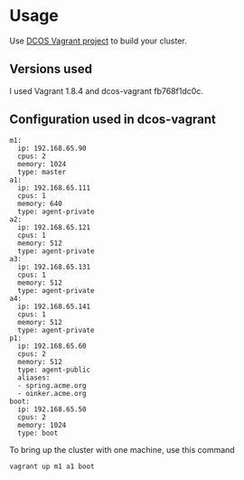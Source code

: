 # Usage
Use [DCOS Vagrant project](https://github.com/dcos/dcos-vagrant) to build your cluster.
## Versions used
I used Vagrant 1.8.4 and dcos-vagrant fb768f1dc0c.
## Configuration used in dcos-vagrant
```
m1:
  ip: 192.168.65.90
  cpus: 2
  memory: 1024
  type: master
a1:
  ip: 192.168.65.111
  cpus: 1
  memory: 640
  type: agent-private
a2:
  ip: 192.168.65.121
  cpus: 1
  memory: 512
  type: agent-private
a3:
  ip: 192.168.65.131
  cpus: 1
  memory: 512
  type: agent-private
a4:
  ip: 192.168.65.141
  cpus: 1
  memory: 512
  type: agent-private
p1:
  ip: 192.168.65.60
  cpus: 2
  memory: 512
  type: agent-public
  aliases:
  - spring.acme.org
  - oinker.acme.org
boot:
  ip: 192.168.65.50
  cpus: 2
  memory: 1024
  type: boot
```
To bring up the cluster with one machine, use this command
```
vagrant up m1 a1 boot
```
